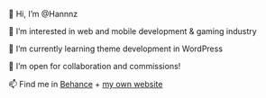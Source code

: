 👋 Hi, I’m @Hannnz

 👀 I’m interested in web and mobile development & gaming industry

🌱 I’m currently learning theme development in WordPress

💞️ I’m open for collaboration and commissions!

📫 Find me in [Behance](https://www.behance.net/hannaharjula) + [my own website](https://student.labranet.jamk.fi/~K1407/)

<!---
Hannnz/Hannnz is a ✨ special ✨ repository because its `README.md` (this file) appears on your GitHub profile.
You can click the Preview link to take a look at your changes.
--->
